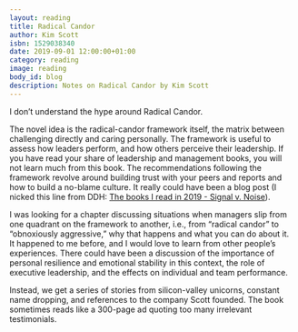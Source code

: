 ```yaml
---
layout: reading
title: Radical Candor
author: Kim Scott
isbn: 1529038340
date: 2019-09-01 12:00:00+01:00
category: reading
image: reading
body_id: blog
description: Notes on Radical Candor by Kim Scott
---
```


I don’t understand the hype around Radical Candor. 

The novel idea is the radical-candor framework itself, the matrix between challenging directly and caring personally. The framework is useful to assess how leaders perform, and how others perceive their leadership. If you have read your share of leadership and management books, you will not learn much from this book. The recommendations following the framework revolve around building trust with your peers and reports and how to build a no-blame culture. It really could have been a blog post (I nicked this line from DDH: [The books I read in 2019 - Signal v. Noise](https://m.signalvnoise.com/the-books-i-read-in-2019/)).

I was looking for a chapter discussing situations when managers slip from one quadrant on the framework to another, i.e., from “radical candor” to “obnoxiously aggressive,” why that happens and what you can do about it. It happened to me before, and I would love to learn from other people’s experiences. There could have been a discussion of the importance of personal resilience and emotional stability in this context, the role of executive leadership, and the effects on individual and team performance. 

Instead, we get a series of stories from silicon-valley unicorns, constant name dropping, and references to the company Scott founded. The book sometimes reads like a 300-page ad quoting too many irrelevant testimonials. 

